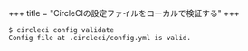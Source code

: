 +++
title = "CircleCIの設定ファイルをローカルで検証する"
+++

```
$ circleci config validate
Config file at .circleci/config.yml is valid.
```

